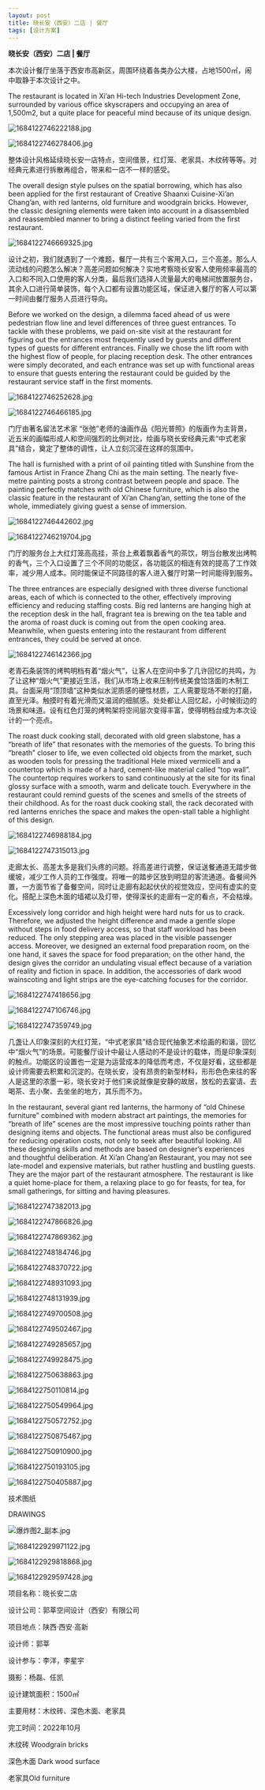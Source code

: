 ```yaml
---
layout: post
title: 晓长安（西安）二店 | 餐厅
tags: [设计方案]
---
```


**晓长安（西安）二店 | 餐厅**

本次设计餐厅坐落于西安市高新区，周围环绕着各类办公大楼，占地1500㎡，闹中取静于本次设计之中。

The restaurant is located in Xi’an Hi-tech Industries Development Zone, surrounded by various office skyscrapers and occupying an area of 1,500m2, but a quite place for peaceful mind because of its unique design.

![1684122746222188.jpg](https://x.masterspace.cn/ueditor/php/upload/image/20230515/1684122746222188.jpg)

![1684122746278406.jpg](https://x.masterspace.cn/ueditor/php/upload/image/20230515/1684122746278406.jpg) 



整体设计风格延续晓长安一店特点，空间借景，红灯笼、老家具、木纹砖等等。对经典元素进行拆散再组合，带来和一店不一样的感受。

The overall design style pulses on the spatial borrowing, which has also been applied for the first restaurant of Creative Shaanxi Cuisine-Xi’an Chang’an, with red lanterns, old furniture and woodgrain bricks. However, the classic designing elements were taken into account in a disassembled and reassembled manner to bring a distinct feeling varied from the first restaurant.

![1684122746669325.jpg](https://x.masterspace.cn/ueditor/php/upload/image/20230515/1684122746669325.jpg) 



设计之初，我们就遇到了一个难题，餐厅一共有三个客用入口，三个高差。那么人流动线的问题怎么解决？高差问题如何解决？实地考察晓长安客人使用频率最高的入口和不同入口使用的客人分类，最后我们选择人流量最大的电梯间放置服务台，其余入口进行简单装饰，每个入口都有设置功能区域，保证进入餐厅的客人可以第一时间由餐厅服务人员进行导向。

Before we worked on the design, a dilemma faced ahead of us were pedestrian flow line and level differences of three guest entrances. To tackle with these problems, we paid on-site visit at the restaurant for figuring out the entrances most frequently used by guests and different types of guests for different entrances. Finally we chose the lift room with the highest flow of people, for placing reception desk. The other entrances were simply decorated, and each entrance was set up with functional areas to ensure that guests entering the restaurant could be guided by the restaurant service staff in the first moments.

![1684122746252628.jpg](https://x.masterspace.cn/ueditor/php/upload/image/20230515/1684122746252628.jpg)

![1684122746466185.jpg](https://x.masterspace.cn/ueditor/php/upload/image/20230515/1684122746466185.jpg) 



门厅由著名留法艺术家 “张弛”老师的油画作品《阳光普照》的版画作为主背景，近五米的画幅形成人和空间强烈的比例对比，绘画与晓长安经典元素“中式老家具”结合，奠定了整体的调性，让人立刻沉浸在这样的氛围中。

The hall is furnished with a print of oil painting titled with Sunshine from the famous Artist in France Zhang Chi as the main setting. The nearly five-metre painting posts a strong contrast between people and space. The painting perfectly matches with old Chinese furniture, which is also the classic feature in the restaurant of Xi’an Chang’an, setting the tone of the whole, immediately giving guest a sense of immersion.

![1684122746442602.jpg](https://x.masterspace.cn/ueditor/php/upload/image/20230515/1684122746442602.jpg)

![1684122746219704.jpg](https://x.masterspace.cn/ueditor/php/upload/image/20230515/1684122746219704.jpg) 



门厅的服务台上大红灯笼高高挂，茶台上煮着飘着香气的茶饮，明当台散发出烤鸭的香气，三个入口设置了三个不同的功能区，各功能区的相连有效的提高了工作效率，减少用人成本。同时能保证不同路径的客人进入餐厅时第一时间能得到服务。

The three entrances are especially designed with three diverse functional areas, each of which is connected to the other, effectively improving efficiency and reducing staffing costs. Big red lanterns are hanging high at the reception desk in the hall, fragrant tea is brewing on the tea table and the aroma of roast duck is coming out from the open cooking area. Meanwhile, when guests entering into the restaurant from different entrances, they could be served at once.

![1684122746142366.jpg](https://x.masterspace.cn/ueditor/php/upload/image/20230515/1684122746142366.jpg) 



老青石条装饰的烤鸭明档有着“烟火气”，让客人在空间中多了几许回忆的共鸣，为了让这种“烟火气”更接近生活，我们从市场上收来压制传统美食饸饹面的木制工具。台面采用“顶顶墙”这种类似水泥质感的硬性材质，工人需要现场不断的打磨，直至光泽。触摸时有着光滑而又温润的细腻感。处处都让人回忆起，小时候街边的场景和味道。设有红色灯笼的烤鸭架将空间层次变得丰富，使得明档台成为本次设计的一个亮点。

The roast duck cooking stall, decorated with old green slabstone, has a “breath of life” that resonates with the memories of the guests. To bring this “breath” closer to life, we even collected old objects from the market, such as wooden tools for pressing the traditional Hele mixed vermicelli and a countertop which is made of a hard, cement-like material called “top wall”. The countertop requires workers to sand continuously at the site for its final glossy surface with a smooth, warm and delicate touch. Everywhere in the restaurant could remind guests of the scenes and smells of the streets of their childhood. As for the roast duck cooking stall, the rack decorated with red lanterns enriches the space and makes the open-stall table a highlight of this design.

![1684122746988184.jpg](https://x.masterspace.cn/ueditor/php/upload/image/20230515/1684122746988184.jpg)

![1684122747315013.jpg](https://x.masterspace.cn/ueditor/php/upload/image/20230515/1684122747315013.jpg) 



走廊太长、高差太多是我们头疼的问题。将高差进行调整，保证送餐通道无踏步做缓坡，减少工作人员的工作强度。将唯一的踏步区放到明显的客流通道。备餐间外置，一方面节省了备餐空间，同时让走廊有起起伏伏的视觉效应，空间有虚实的变化。搭配上深色木面的墙裙以及灯带，使得深长的走廊有一定的看点，不会枯燥。

Excessively long corridor and high height were hard nuts for us to crack. Therefore, we adjusted the height difference and made a gentle slope without steps in food delivery access, so that staff workload has been reduced. The only stepping area was placed in the visible passenger access. Moreover, we designed an external food preparation room, on the one hand, it saves the space for food preparation; on the other hand, the design gives the corridor an undulating visual effect because of a variation of reality and fiction in space. In addition, the accessories of dark wood wainscoting and light strips are the eye-catching focuses for the corridor.

![1684122747418656.jpg](https://x.masterspace.cn/ueditor/php/upload/image/20230515/1684122747418656.jpg)

![1684122747106746.jpg](https://x.masterspace.cn/ueditor/php/upload/image/20230515/1684122747106746.jpg)

![1684122747359749.jpg](https://x.masterspace.cn/ueditor/php/upload/image/20230515/1684122747359749.jpg) 



几盏让人印象深刻的大红灯笼，“中式老家具”结合现代抽象艺术绘画的和谐，回忆中“烟火气”的场景。可能餐厅设计中最让人感动的不是设计的载体，而是印象深刻的触点。功能区的设置也一定是为运营成本的降低而考虑，不仅是好看，这些都是设计师需要去积累和沉淀的。在晓长安，没有昂贵的新型材料，形形色色来往的客人是这里的浓墨一彩，晓长安对于他们来说就像是安静的故居，放松的去宴请、去喝茶、去小聚、去坐坐的地方，其乐而不为。

In the restaurant, several giant red lanterns, the harmony of “old Chinese furniture” combined with modern abstract art paintings, the memories for “breath of life” scenes are the most impressive touching points rather than designing items and objects. The functional areas must also be configured for reducing operation costs, not only to seek after beautiful looking. All these designing skills and methods are based on designer’s experiences and thoughtful deliberation. At Xi’an Chang’an Restaurant, you may not see late-model and expensive materials, but rather hustling and bustling guests. They are the major part of the restaurant atmosphere. The restaurant is like a quiet home-place for them, a relaxing place to go for feasts, for tea, for small gatherings, for sitting and having pleasures.

![1684122747382013.jpg](https://x.masterspace.cn/ueditor/php/upload/image/20230515/1684122747382013.jpg)

![1684122747866826.jpg](https://x.masterspace.cn/ueditor/php/upload/image/20230515/1684122747866826.jpg)

![1684122747869362.jpg](https://x.masterspace.cn/ueditor/php/upload/image/20230515/1684122747869362.jpg)

![1684122748184746.jpg](https://x.masterspace.cn/ueditor/php/upload/image/20230515/1684122748184746.jpg)

![1684122748370722.jpg](https://x.masterspace.cn/ueditor/php/upload/image/20230515/1684122748370722.jpg)

![1684122748931093.jpg](https://x.masterspace.cn/ueditor/php/upload/image/20230515/1684122748931093.jpg)

![1684122748131939.jpg](https://x.masterspace.cn/ueditor/php/upload/image/20230515/1684122748131939.jpg)

![1684122749700508.jpg](https://x.masterspace.cn/ueditor/php/upload/image/20230515/1684122749700508.jpg)

![1684122749502467.jpg](https://x.masterspace.cn/ueditor/php/upload/image/20230515/1684122749502467.jpg)

![1684122749285657.jpg](https://x.masterspace.cn/ueditor/php/upload/image/20230515/1684122749285657.jpg)

![1684122749928475.jpg](https://x.masterspace.cn/ueditor/php/upload/image/20230515/1684122749928475.jpg)

![1684122750638863.jpg](https://x.masterspace.cn/ueditor/php/upload/image/20230515/1684122750638863.jpg)

![1684122750110814.jpg](https://x.masterspace.cn/ueditor/php/upload/image/20230515/1684122750110814.jpg)

![1684122750549964.jpg](https://x.masterspace.cn/ueditor/php/upload/image/20230515/1684122750549964.jpg)

![1684122750572752.jpg](https://x.masterspace.cn/ueditor/php/upload/image/20230515/1684122750572752.jpg)

![1684122750875467.jpg](https://x.masterspace.cn/ueditor/php/upload/image/20230515/1684122750875467.jpg)

![1684122750910900.jpg](https://x.masterspace.cn/ueditor/php/upload/image/20230515/1684122750910900.jpg)

![1684122750193105.jpg](https://x.masterspace.cn/ueditor/php/upload/image/20230515/1684122750193105.jpg)

![1684122750405887.jpg](https://x.masterspace.cn/ueditor/php/upload/image/20230515/1684122750405887.jpg) 



技术图纸

DRAWINGS

![爆炸图2_副本.jpg](https://x.masterspace.cn/ueditor/php/upload/image/20230515/1684122910239206.jpg)





![1684122929971122.jpg](https://x.masterspace.cn/ueditor/php/upload/image/20230515/1684122929971122.jpg)

![1684122929818868.jpg](https://x.masterspace.cn/ueditor/php/upload/image/20230515/1684122929818868.jpg)

![1684122929597428.jpg](https://x.masterspace.cn/ueditor/php/upload/image/20230515/1684122929597428.jpg) 



项目名称：晓长安二店

设计公司：郭莘空间设计（西安）有限公司

项目地点：陕西·西安·高新

设计师：郭莘

设计参与：李洋，李星宇

摄影：杨磊、任凯

设计建筑面积：1500㎡

主要用材：木纹砖、深色木面、老家具

完工时间：2022年10月

木纹砖 Woodgrain bricks

深色木面 Dark wood surface

老家具Old furniture 